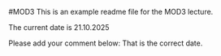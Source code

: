 #MOD3
This is an example readme file for the MOD3 lecture.

The current date is 21.10.2025

Please add your comment below:
That is the correct date. 
